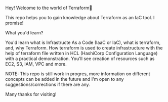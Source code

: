 Hey! Welcome to the world of Terraform👋

This repo helps you to gain knowledge about Terraform as an IaC tool. I promise!

What you'd learn?

You'd learn what is Infrastructe As a Code (IaaC or IaC), what is terraform, and, why Terraform. How terraform is used to create infrastructure with the help of terraform file written in HCL (HashiCorp Configuration Language) with a practical demonstration. You'll see creation of resources such as EC2, S3, IAM, VPC and more.

NOTE: This repo is still work in progres, more information on different concepts can be added in the future and I'm open to any suggestions/corrections if there are any.

Many thanks for visiting!
